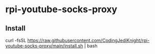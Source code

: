 # rpi-youtube-socks-proxy

## Install
curl -fsSL https://raw.githubusercontent.com/CodingJediKnight/rpi-youtube-socks-proxy/main/install.sh | bash